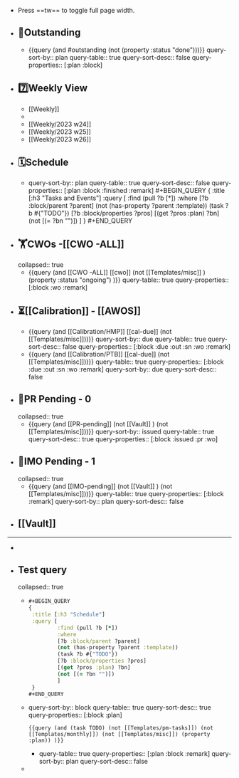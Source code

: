 - Press ==tw== to toggle full page width.
- ## 📌Outstanding
	- {{query (and #outstanding (not (property :status "done")))}}
	  query-sort-by:: plan
	  query-table:: true
	  query-sort-desc:: false
	  query-properties:: [:plan :block]
- ## 7️⃣Weekly View
	- [[Weekly]]
	-
	- [[Weekly/2023 w24]]
	- [[Weekly/2023 w25]]
	- [[Weekly/2023 w26]]
- ## 🗓️Schedule
	- query-sort-by:: plan
	  query-table:: true
	  query-sort-desc:: false
	  query-properties:: [:plan :block :finished :remark]
	  #+BEGIN_QUERY
	  {
	   :title [:h3 "Tasks and Events"]
	   :query [
	           :find (pull ?b [*])
	           :where
	           [?b :block/parent ?parent]
	           (not (has-property ?parent :template))
	           (task ?b #{"TODO"})
	           [?b :block/properties ?pros]
	           [(get ?pros :plan) ?bn]
	           (not [(= ?bn "")])
	           ]
	   }
	  #+END_QUERY
- ## 🏋️CWOs -[[CWO -ALL]]
  collapsed:: true
	- {{query (and [[CWO -ALL]] [[cwo]] (not [[Templates/misc]] )  (property :status "ongoing") )}}
	  query-table:: true
	  query-properties:: [:block :wo :remark]
- ## ⏳[[Calibration]] - [[AWOS]]
	- {{query (and [[Calibration/HMP]] [[cal-due]] (not [[Templates/misc]]))}}
	  query-sort-by:: due
	  query-table:: true
	  query-sort-desc:: false
	  query-properties:: [:block :due :out :sn :wo :remark]
	- {{query (and [[Calibration/PTB]] [[cal-due]] (not [[Templates/misc]]))}}
	  query-table:: true
	  query-properties:: [:block :due :out :sn :wo :remark]
	  query-sort-by:: due
	  query-sort-desc:: false
- ## 🛒PR Pending - 0
  collapsed:: true
	- {{query (and [[PR-pending]] (not [[Vault]] ) (not [[Templates/misc]]))}}
	  query-sort-by:: issued
	  query-table:: true
	  query-sort-desc:: true
	  query-properties:: [:block :issued :pr :wo]
- ## 🛒IMO Pending - 1
  collapsed:: true
	- {{query (and [[IMO-pending]] (not [[Vault]] ) (not [[Templates/misc]]))}}
	  query-table:: true
	  query-properties:: [:block :remark]
	  query-sort-by:: plan
	  query-sort-desc:: false
- ## [[Vault]]
- ---
-
- ## Test query
  collapsed:: true
	- ```Clojure
	  #+BEGIN_QUERY
	  {
	   :title [:h3 "Schedule"]
	   :query [
	           :find (pull ?b [*])
	           :where
	           [?b :block/parent ?parent]
	           (not (has-property ?parent :template))
	           (task ?b #{"TODO"})
	           [?b :block/properties ?pros]
	           [(get ?pros :plan) ?bn]
	           (not [(= ?bn "")])
	           ]
	   }
	  #+END_QUERY
	  ```
	- query-sort-by:: block
	  query-table:: true
	  query-sort-desc:: true
	  query-properties:: [:block :plan]
	  ```
	  {{query (and (task TODO) (not [[Templates/pm-tasks]]) (not [[Templates/monthly]]) (not [[Templates/misc]]) (property :plan)) )}}
	  ```
		- query-table:: true
		  query-properties:: [:plan :block :remark]
		  query-sort-by:: plan
		  query-sort-desc:: false
	-